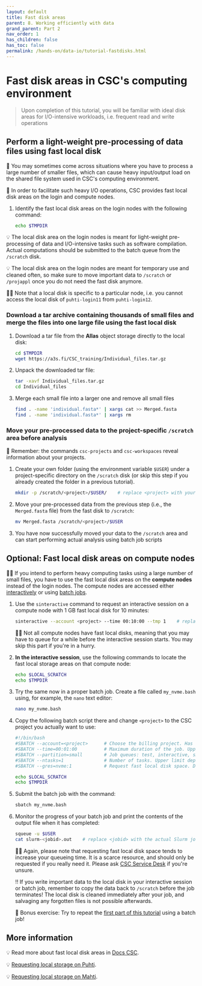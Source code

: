 ```yaml
---
layout: default
title: Fast disk areas
parent: 8. Working efficiently with data
grand_parent: Part 2
nav_order: 1
has_children: false
has_toc: false
permalink: /hands-on/data-io/tutorial-fastdisks.html
---
```


# Fast disk areas in CSC's computing environment

> Upon completion of this tutorial, you will be familiar with ideal disk areas
> for I/O-intensive workloads, i.e. frequent read and write operations

## Perform a light-weight pre-processing of data files using fast local disk

💬 You may sometimes come across situations where you have to process a large
number of smaller files, which can cause heavy input/output load on the shared
file system used in CSC's computing environment.

💬 In order to facilitate such heavy I/O operations, CSC provides fast local
disk areas on the login and compute nodes.

1. Identify the fast local disk areas on the login nodes with the following
   command:

   ```bash
   echo $TMPDIR
   ```

💡 The local disk area on the login nodes is meant for light-weight
pre-processing of data and I/O-intensive tasks such as software compilation.
Actual computations should be submitted to the batch queue from the `/scratch`
disk.

💡 The local disk area on the login nodes are meant for temporary use and
cleaned often, so make sure to move important data to `/scratch` or `/projappl`
once you do not need the fast disk anymore.

☝🏻 Note that a local disk is specific to a particular node, i.e. you cannot
access the local disk of `puhti-login11` from `puhti-login12`.

### Download a tar archive containing thousands of small files and merge the files into one large file using the fast local disk

1. Download a tar file from the **Allas** object storage directly to the local
   disk:
  
   ```bash
   cd $TMPDIR           
   wget https://a3s.fi/CSC_training/Individual_files.tar.gz
   ```

2. Unpack the downloaded tar file:

   ```bash
   tar -xavf Individual_files.tar.gz
   cd Individual_files
   ```

3. Merge each small file into a larger one and remove all small files

   ```bash
   find . -name 'individual.fasta*' | xargs cat >> Merged.fasta
   find . -name 'individual.fasta*' | xargs rm
   ```

### Move your pre-processed data to the project-specific `/scratch` area before analysis

💭 Remember: the commands `csc-projects` and `csc-workspaces` reveal
information about your projects.

1. Create your own folder (using the environment variable `$USER`) under a
   project-specific directory on the `/scratch` disk (or skip this step if you
   already created the folder in a previous tutorial).

   ```bash
   mkdir -p /scratch/<project>/$USER/    # replace <project> with your CSC project, e.g. project_2001234
   ```

2. Move your pre-processed data from the previous step (i.e., the
   `Merged.fasta` file) from the fast disk to `/scratch`:

   ```bash
   mv Merged.fasta /scratch/<project>/$USER
   ```

3. You have now successfully moved your data to the `/scratch` area and can
   start performing actual analysis using batch job scripts

## Optional: Fast local disk areas on compute nodes

☝🏻 If you intend to perform heavy computing tasks using a large number of small
files, you have to use the fast local disk areas on the **compute nodes**
instead of the login nodes. The compute nodes are accessed either
[interactively](../../part-1/batch-jobs/interactive.md) or using
[batch jobs](../../part-1/batch-jobs/serial.md).

1. Use the `sinteractive` command to request an interactive session on a
   compute node with 1 GB fast local disk for 10 minutes:

   ```bash
   sinteractive --account <project> --time 00:10:00 --tmp 1    # replace <project> with your CSC project, e.g. project_2001234
   ```

   ☝🏻 Not all compute nodes have fast local disks, meaning that you may have to
   queue for a while before the interactive session starts. You may skip this
   part if you're in a hurry.

2. **In the interactive session**, use the following commands to locate the
   fast local storage areas on that compute node:

   ```bash
   echo $LOCAL_SCRATCH
   echo $TMPDIR
   ```

3. Try the same now in a proper batch job. Create a file called `my_nvme.bash`
   using, for example, the `nano` text editor:

   ```bash
   nano my_nvme.bash
   ```

4. Copy the following batch script there and change `<project>` to the CSC
   project you actually want to use:

   ```bash
   #!/bin/bash
   #SBATCH --account=<project>      # Choose the billing project. Has to be defined!
   #SBATCH --time=00:01:00          # Maximum duration of the job. Upper limit depends on the partition. 
   #SBATCH --partition=small        # Job queues: test, interactive, small, large, longrun, hugemem, hugemem_longrun
   #SBATCH --ntasks=1               # Number of tasks. Upper limit depends on partition. For a serial job this should be set 1!
   #SBATCH --gres=nvme:1            # Request fast local disk space. Default unit is GB.

   echo $LOCAL_SCRATCH
   echo $TMPDIR
   ```

5. Submit the batch job with the command:

   ```bash
   sbatch my_nvme.bash
   ```

6. Monitor the progress of your batch job and print the contents of the output
   file when it has completed:

   ```bash
   squeue -u $USER
   cat slurm-<jobid>.out    # replace <jobid> with the actual Slurm job ID
   ```

   ☝🏻 Again, please note that requesting fast local disk space tends to
   increase your queueing time. It is a scarce resource, and should only be
   requested if you really need it. Please ask
   [CSC Service Desk](https://docs.csc.fi/support/contact/) if you're unsure.

   ‼️ If you write important data to the local disk in your interactive session
   or batch job, remember to copy the data back to `/scratch` before the job
   terminates! The local disk is cleaned immediately after your job, and
   salvaging any forgotten files is not possible afterwards.

   💭 Bonus exercise: Try to repeat the
   [first part of this tutorial](#perform-a-light-weight-pre-processing-of-data-files-using-fast-local-disk)
   using a batch job!

## More information

💡 Read more about fast local disk areas in
[Docs CSC](https://docs.csc.fi/computing/disk/#temporary-local-disk-areas).

💡 [Requesting local storage on Puhti](https://docs.csc.fi/computing/running/creating-job-scripts-puhti/#local-storage).

💡 [Requesting local storage on Mahti](https://docs.csc.fi/computing/running/creating-job-scripts-mahti/#local-storage).
